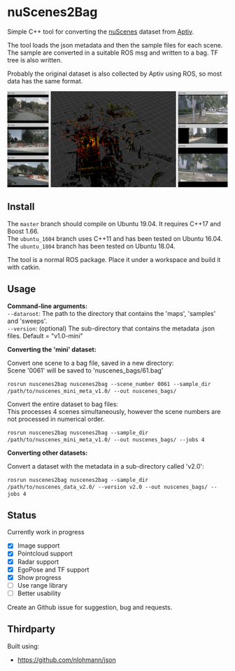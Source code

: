 # nuScenes2Bag

Simple C++ tool for converting the [nuScenes](https://www.nuscenes.org/) dataset from [Aptiv](https://www.aptiv.com).

The tool loads the json metadata and then the sample files for each scene. The sample are converted in a suitable ROS msg and written to a bag. TF tree is also written.

Probably the original dataset is also collected by Aptiv using ROS, so most data has the same format.

![](images/ros_preview.png)

## Install

The `master` branch should compile on Ubuntu 19.04. It requires C++17 and Boost 1.66.  
The `ubuntu_1604` branch uses C++11 and has been tested on Ubuntu 16.04.  
The `ubuntu_1804` branch has been tested on Ubuntu 18.04.  

The tool is a normal ROS package. Place it under a workspace and build it with catkin.


## Usage

**Command-line arguments:**  
`--dataroot`: The path to the directory that contains the 'maps', 'samples' and 'sweeps'.  
`--version`: (optional) The sub-directory that contains the metadata .json files. Default = "v1.0-mini"  


**Converting the 'mini' dataset:**  

Convert one scene to a bag file, saved in a new directory:  
Scene '0061' will be saved to 'nuscenes_bags/61.bag'
```
rosrun nuscenes2bag nuscenes2bag --scene_number 0061 --sample_dir /path/to/nuscenes_mini_meta_v1.0/ --out nuscenes_bags/
``` 


Convert the entire dataset to bag files:  
This processes 4 scenes simultaneously, however the scene numbers are not processed in numerical order.
```
rosrun nuscenes2bag nuscenes2bag --sample_dir /path/to/nuscenes_mini_meta_v1.0/ --out nuscenes_bags/ --jobs 4
```


**Converting other datasets:**  

Convert a dataset with the metadata in a sub-directory called 'v2.0':  
```
rosrun nuscenes2bag nuscenes2bag --sample_dir /path/to/nuscenes_data_v2.0/ --version v2.0 --out nuscenes_bags/ --jobs 4
```


## Status 

Currently work in progress

- [x] Image support
- [x] Pointcloud support
- [x] Radar support
- [x] EgoPose and TF support
- [x] Show progress
- [ ] Use range library
- [ ] Better usability

Create an Github issue for suggestion, bug and requests. 

## Thirdparty

Built using:

 - https://github.com/nlohmann/json
